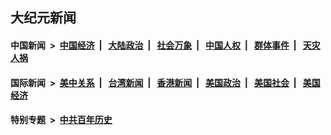 ## 大纪元新闻

#### 中国新闻 &nbsp;>&nbsp; [中国经济](indexes/ncid283/README.md?07151645) &nbsp;| &nbsp; [大陆政治](indexes/ncid277/README.md?07151645) &nbsp;| &nbsp; [社会万象](indexes/ncid282/README.md?07151645) &nbsp;| &nbsp; [中国人权](indexes/ncid278/README.md?07151645) &nbsp;| &nbsp; [群体事件](indexes/ncid279/README.md?07151645) &nbsp;| &nbsp; [天灾人祸](indexes/ncid280/README.md?07151645)

#### 国际新闻 &nbsp;>&nbsp; [美中关系](indexes/nf1412576/README.md?07151645) &nbsp;| &nbsp; [台湾新闻](indexes/ncid1349361/README.md?07151645) &nbsp;| &nbsp; [香港新闻](indexes/ncid1349362/README.md?07151645) &nbsp;| &nbsp; [美国政治](indexes/ncid1078159/README.md?07151645) &nbsp;| &nbsp; [美国社会](indexes/ncid1078160/README.md?07151645) &nbsp;| &nbsp; [美国经济](indexes/ncid1078158/README.md?07151645)

#### 特别专题 &nbsp;>&nbsp; [中共百年历史](https://github.com/epoch-news/epoch-special/blob/master/README.md?07151645)  
